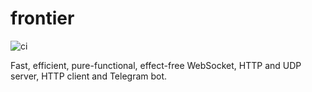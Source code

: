# frontier

![ci](https://github.com/zero-deps/frontier/workflows/ci/badge.svg)

Fast, efficient, pure-functional, effect-free WebSocket, HTTP and UDP server, HTTP client and Telegram bot.
